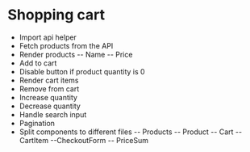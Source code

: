 # Shopping cart

- Import api helper
- Fetch products from the API
- Render products
-- Name
-- Price
- Add to cart
- Disable button if product quantity is 0
- Render cart items
- Remove from cart
- Increase quantity
- Decrease quantity
- Handle search input
- Pagination
- Split components to different files
-- Products
-- Product
-- Cart
-- CartItem
--CheckoutForm
-- PriceSum
